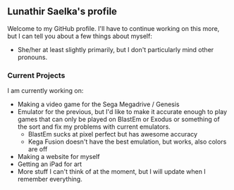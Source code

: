 <!-- ### Hi there 👋 -->

<!--
**lunathir/lunathir** is a ✨ _special_ ✨ repository because its `README.md` (this file) appears on your GitHub profile.

Here are some ideas to get you started:

- 🔭 I’m currently working on ...
- 🌱 I’m currently learning ...
- 👯 I’m looking to collaborate on ...
- 🤔 I’m looking for help with ...
- 💬 Ask me about ...
- 📫 How to reach me: ...
- 😄 Pronouns: ...
- ⚡ Fun fact: ...
-->

## Lunathir Saelka's profile
Welcome to my GitHub profile. I'll have to continue working on this more, but I can tell you about a few things about myself:
- She/her at least slightly primarily, but I don't particularly mind other pronouns.

### Current Projects
I am currently working on:
- Making a video game for the Sega Megadrive / Genesis
- Emulator for the previous, but I'd like to make it accurate enough to play games that can only be played on BlastEm or Exodus or something of the sort and fix my problems with current emulators.
  - BlastEm sucks at pixel perfect but has awesome accuracy
  - Kega Fusion doesn't have the best emulation, but works, also colors are off
- Making a website for myself
- Getting an iPad for art
- More stuff I can't think of at the moment, but I will update when I remember everything.

<!-- 
  ┌───────────────────────────────────────────────────────────────────────┐
  │ Wow                                                                   │
  └───────────────────────────────────────────────────────────────────────┘
 -->